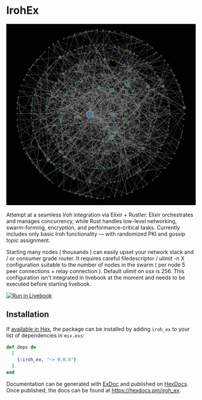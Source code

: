# IrohEx
![2000 node iroh swarm](https://raw.githubusercontent.com/adiibanez/iroh_ex/refs/heads/main/media/iroh_swarm.jpg)

Attempt at a seamless Iroh integration via Elixir + Rustler.
Elixir orchestrates and manages concurrency, while Rust handles low-level networking, swarm-forming, encryption, and performance-critical tasks.
Currently includes only basic Iroh functionality — with randomized PKI and gossip topic assignment.

Starting many nodes ( thousands ) can easily upset your network stack and / or consumer grade router. It requires careful filedescriptor / ulimit -n X configuration suitable to the number of nodes in the swarm ( per node 5 peer connections + relay connection ). Default ulimit on osx is 256. This configuration isn't integrated in livebook at the moment and needs to be executed before starting livebook. 

[![Run in Livebook](https://livebook.dev/badge/v1/blue.svg)](https://livebook.dev/run?url=https://github.com/adiibanez/iroh_ex/blob/main/livebooks/sigmajs.livemd)

## Installation

If [available in Hex](https://hex.pm/docs/publish), the package can be installed
by adding `iroh_ex` to your list of dependencies in `mix.exs`:

```elixir
def deps do
  [
    {:iroh_ex, "~> 0.0.6"}
  ]
end
```

Documentation can be generated with [ExDoc](https://github.com/elixir-lang/ex_doc)
and published on [HexDocs](https://hexdocs.pm). Once published, the docs can
be found at <https://hexdocs.pm/iroh_ex>.
